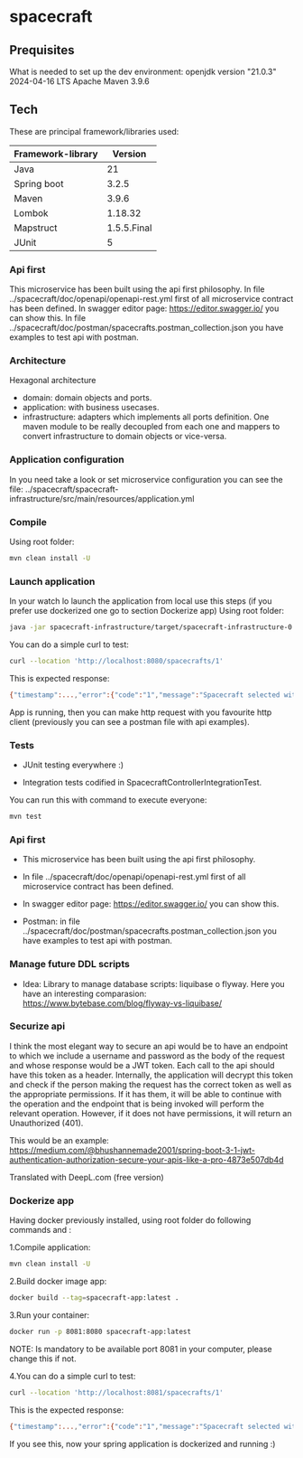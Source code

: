 # spacecraft


## Prequisites
What is needed to set up the dev environment:
openjdk version "21.0.3" 2024-04-16 LTS
Apache Maven 3.9.6


## Tech
These are principal framework/libraries used:

| Framework-library | Version     |
| ----------------- |-------------|
| Java              | 21          |
| Spring boot       | 3.2.5       |
| Maven             | 3.9.6       |
| Lombok            | 1.18.32     |
| Mapstruct         | 1.5.5.Final |
| JUnit             | 5           |


### Api first
This microservice has been built using the api first philosophy.
In file ../spacecraft/doc/openapi/openapi-rest.yml first of all microservice contract has been defined.
In swagger editor page: https://editor.swagger.io/ you can show this.
In file ../spacecraft/doc/postman/spacecrafts.postman_collection.json you have examples to test api with postman.

### Architecture
Hexagonal architecture
- domain: domain objects and ports.
- application: with business usecases.
- infrastructure: adapters which implements all ports definition.
  One maven module to be really decoupled from each one and mappers to convert infrastructure to domain objects or vice-versa.

### Application configuration
In you need take a look or set microservice configuration you can see the file:
../spacecraft/spacecraft-infrastructure/src/main/resources/application.yml

### Compile
Using root folder:
```sh
mvn clean install -U
```

### Launch application
In your watch lo launch the application from local use this steps
(if you prefer use dockerized one go to section Dockerize app)
Using root folder:
```sh
java -jar spacecraft-infrastructure/target/spacecraft-infrastructure-0.0.1-SNAPSHOT.jar
```
You can do a simple curl to test:
```sh
curl --location 'http://localhost:8080/spacecrafts/1'
```
This is expected response:
```sh
{"timestamp":...,"error":{"code":"1","message":"Spacecraft selected with id: 1 not found"}}
```
App is running, then you can make http request with you favourite http client
(previously you can see a postman file with api examples).

### Tests
- JUnit testing everywhere :)

- Integration tests codified in SpacecraftControllerIntegrationTest.

You can run this with command to execute everyone:
```sh
mvn test
```

### Api first
- This microservice has been built using the api first philosophy.
- In file ../spacecraft/doc/openapi/openapi-rest.yml first of all microservice contract has been defined.
- In swagger editor page: https://editor.swagger.io/ you can show this.

- Postman: in file ../spacecraft/doc/postman/spacecrafts.postman_collection.json you have examples to test api with postman.

### Manage future DDL scripts
- Idea: Library to manage database scripts: liquibase o flyway.
Here you have an interesting comparasion:
https://www.bytebase.com/blog/flyway-vs-liquibase/


### Securize api
I think the most elegant way to secure an api would be to have an endpoint to which we include a username and password 
as the body of the request and whose response would be a JWT token.
Each call to the api should have this token as a header.
Internally, the application will decrypt this token and check if the person making the request has the correct token 
as well as the appropriate permissions. If it has them, it will be able to continue with the operation and the endpoint
that is being invoked will perform the relevant operation. However, if it does not have permissions, it will return an 
Unauthorized (401).

This would be an example:
https://medium.com/@bhushannemade2001/spring-boot-3-1-jwt-authentication-authorization-secure-your-apis-like-a-pro-4873e507db4d

Translated with DeepL.com (free version)

### Dockerize app
Having docker previously installed, using root folder do following commands and :

1.Compile application:
```sh
mvn clean install -U
```

2.Build docker image app:
```sh
docker build --tag=spacecraft-app:latest .
```

3.Run your container:
```sh
docker run -p 8081:8080 spacecraft-app:latest
```
NOTE: Is mandatory to be available port 8081 in your computer, please change this if not.

4.You can do a simple curl to test:
```sh
curl --location 'http://localhost:8081/spacecrafts/1'
```
This is the expected response:
```sh
{"timestamp":...,"error":{"code":"1","message":"Spacecraft selected with id: 1 not found"}}
```

If you see this, now your spring application is dockerized and running :)
